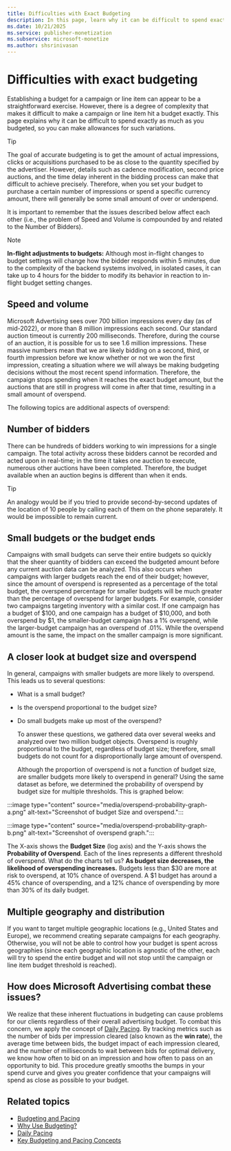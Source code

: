 ```yaml
---
title: Difficulties with Exact Budgeting
description: In this page, learn why it can be difficult to spend exactly as much as you budgeted, so you can make allowances for such variations. Learn how Microsoft Advertising deals with these issues.
ms.date: 10/21/2025
ms.service: publisher-monetization
ms.subservice: microsoft-monetize
ms.author: shsrinivasan
---
```



# Difficulties with exact budgeting

Establishing a budget for a campaign or line item can appear to be a straightforward exercise. However, there is a degree of complexity that makes it difficult to make a campaign or line item hit a budget exactly. This page explains why it can be difficult to spend exactly as much as you budgeted, so you can make allowances for such variations.

> [!TIP]
> The goal of accurate budgeting is to get the amount of actual impressions, clicks or acquisitions purchased to be as close to the quantity specified by the advertiser. However, details such as cadence modification, second price auctions, and the time delay inherent in the bidding process can make that difficult to achieve precisely. Therefore, when you set your budget to purchase a certain number of impressions or spend a specific currency amount, there will generally be some small amount of over or underspend.

It is important to remember that the issues described below affect each other (i.e., the problem of Speed and Volume is compounded by and related to the Number of Bidders).

> [!NOTE]
> **In-flight adjustments to budgets:** Although most in-flight changes to budget settings will change how the bidder responds within 5 minutes, due to the complexity of the backend systems involved, in isolated cases, it can take up to 4 hours for the bidder to modify its behavior in reaction to in-flight budget setting changes.

## Speed and volume

Microsoft Advertising sees over 700 billion impressions every day (as of mid-2022), or more than 8 million impressions each second. Our standard auction timeout is currently 200 milliseconds. Therefore, during the course of an auction, it is possible for us to see 1.6 million impressions. These massive numbers mean that we are likely bidding on a second, third, or fourth impression before we know whether or not we won the first impression, creating a situation where we will always be making budgeting decisions without the most recent spend information. Therefore, the campaign stops spending when it reaches the exact budget amount, but the auctions that are still in progress will come in after that time, resulting in a small amount of overspend.

The following topics are additional aspects of overspend:

## Number of bidders

There can be hundreds of bidders working to win impressions for a single campaign. The total activity across these bidders cannot be recorded and acted upon in real-time; in the time it takes one auction to execute, numerous other auctions have been completed. Therefore, the budget available when an auction begins is different than when it ends.

> [!TIP]
> An analogy would be if you tried to provide second-by-second updates of the location of 10 people by calling each of them on the phone separately. It would be impossible to remain current.

## Small budgets or the budget ends

Campaigns with small budgets can serve their entire budgets so quickly that the sheer quantity of bidders can exceed the budgeted amount before any current auction data can be analyzed. This also occurs when campaigns with larger budgets reach the end of their budget; however, since the amount of overspend is represented as a percentage of the total budget, the overspend percentage for smaller budgets will be much greater than the percentage of overspend for larger budgets. For example, consider two campaigns targeting inventory with a similar cost. If one campaign has a budget of $100, and one campaign has a budget of $10,000, and both overspend by $1, the smaller-budget campaign has a 1% overspend, while the larger-budget campaign has an overspend of .01%. While the overspend amount is the same, the impact on the smaller campaign is more significant.

## A closer look at budget size and overspend

In general, campaigns with smaller budgets are more likely to overspend. This leads us to several questions:

- What is a small budget?

- Is the overspend proportional to the budget size?

- Do small budgets make up most of the overspend?

  To answer these questions, we gathered data over several weeks and analyzed over two million budget objects. Overspend is roughly proportional to the budget, regardless of budget size; therefore, small budgets do not count for a disproportionally large amount of overspend.

  Although the proportion of overspend is not a function of budget size, are smaller budgets more likely to overspend in general? Using the same dataset as before, we determined the probability of overspend by budget size for multiple thresholds. This is graphed below:

:::image type="content" source="media/overspend-probability-graph-a.png" alt-text="Screenshot of budget Size and overspend.":::

:::image type="content" source="media/overspend-probability-graph-b.png" alt-text="Screenshot of overspend graph.":::

  The X-axis shows the **Budget Size** (log axis) and the Y-axis shows the **Probability of Overspend**. Each of the lines represents a different threshold of overspend. What do the charts tell us? **As budget size decreases, the likelihood of overspending increases.** Budgets less than $30 are more at risk to overspend, at 10% chance of overspend. A $1 budget has around a 45% chance of overspending, and a 12% chance of overspending by more than 30% of its daily budget.

## Multiple geography and distribution

If you want to target multiple geographic locations (e.g., United States and Europe), we recommend creating separate campaigns for each geography. Otherwise, you will not be able to control how your budget is spent across geographies (since each geographic location is agnostic of the other, each will try to spend the entire budget and will not stop until the campaign or line item budget threshold is reached).

## How does Microsoft Advertising combat these issues?

We realize that these inherent fluctuations in budgeting can cause problems for our clients regardless of their overall advertising budget. To combat this concern, we apply the concept of [Daily Pacing](daily-pacing.md). By tracking metrics such as the number of bids per impression cleared (also known as the **win rate**), the average time between bids, the budget impact of each impression cleared, and the number of milliseconds to wait between bids for optimal delivery, we know how often to bid on an impression and how often to pass on an opportunity to bid. This procedure greatly smooths the bumps in your spend curve and gives you greater confidence that your campaigns will spend as close as possible to your budget.

## Related topics

- [Budgeting and Pacing](budgeting-and-pacing.md)
- [Why Use Budgeting?](why-use-budgeting.md)
- [Daily Pacing](daily-pacing.md)
- [Key Budgeting and Pacing Concepts](key-budgeting-and-pacing-concepts.md)